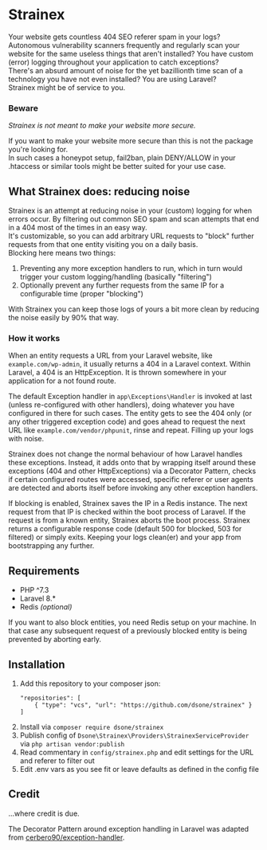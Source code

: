 # Strainex

Your website gets countless 404 SEO referer spam in your logs? Autonomous vulnerability scanners frequently and regularly scan your website for the same useless things that aren't installed? You have custom (error) logging throughout your application to catch exceptions?  
There's an absurd amount of noise for the yet bazillionth time scan of a technology you have not even installed? You are using Laravel?  
Strainex might be of service to you.

### Beware
_Strainex is not meant to make your website more secure._

If you want to make your website more secure than this is not the package you're looking for.  
In such cases a honeypot setup, fail2ban, plain DENY/ALLOW in your .htaccess or similar tools might be better suited for your use case.

## What Strainex does: reducing noise
Strainex is an attempt at reducing noise in your (custom) logging for when errors occur. By filtering out common SEO spam and scan attempts that end in a 404 most of the times in an easy way.  
It's customizable, so you can add arbitrary URL requests to "block" further requests from that one entity visiting you on a daily basis.  
Blocking here means two things:
1. Preventing any more exception handlers to run, which in turn would trigger your custom logging/handling (basically "filtering")
2. Optionally prevent any further requests from the same IP for a configurable time (proper "blocking")
  
With Strainex you can keep those logs of yours a bit more clean by reducing the noise easily by 90% that way.

### How it works
When an entity requests a URL from your Laravel website, like `example.com/wp-admin`, it usually returns a 404 in a Laravel context. Within Laravel, a 404 is an HttpException. It is thrown somewhere in your application for a not found route.
  
The default Exception handler in `app\Exceptions\Handler` is invoked at last (unless re-configured with other handlers), doing whatever you have configured in there for such cases. The entity gets to see the 404 only (or any other triggered exception code) and goes ahead to request the next URL like `example.com/vendor/phpunit`, rinse and repeat. Filling up your logs with noise.
  
Strainex does not change the normal behaviour of how Laravel handles these exceptions. Instead, it adds onto that by wrapping itself around these exceptions (404 and other HttpExceptions) via a Decorator Pattern, checks if certain configured routes were accessed, specific referer or user agents are detected and aborts itself before invoking any other exception handlers.
  
If blocking is enabled, Strainex saves the IP in a Redis instance. The next request from that IP is checked within the boot process of Laravel. If the request is from a known entity, Strainex aborts the boot process. Strainex returns a configurable response code (default 500 for blocked, 503 for filtered) or simply exits. Keeping your logs clean(er) and your app from bootstrapping any further.

## Requirements
* PHP ^7.3
* Laravel 8.*
* Redis _(optional)_
  
If you want to also block entities, you need Redis setup on your machine. 
In that case any subsequent request of a previously blocked entity is being prevented by aborting early.

## Installation

1. Add this repository to your composer json:
	```
	"repositories": [
		{ "type": "vcs", "url": "https://github.com/dsone/strainex" }
	]
	```
2. Install via 
	`composer require dsone/strainex`
3. Publish config of `Dsone\Strainex\Providers\StrainexServiceProvider` via
	`php artisan vendor:publish` 
4. Read commentary in `config/strainex.php` and edit settings for the URL and referer to filter out
5. Edit .env vars as you see fit or leave defaults as defined in the config file

## Credit
...where credit is due.
  
The Decorator Pattern around exception handling in Laravel was adapted from [cerbero90/exception-handler](https://github.com/cerbero90/exception-handler).
